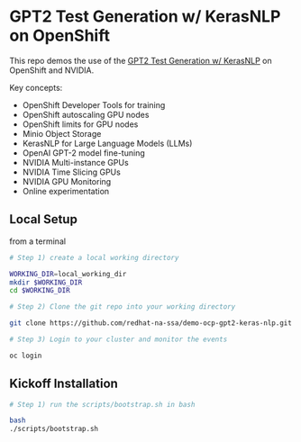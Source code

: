 # GPT2 Test Generation w/ KerasNLP on OpenShift

This repo demos the use of the [GPT2 Test Generation w/ KerasNLP](https://keras.io/examples/generative/gpt2_text_generation_with_kerasnlp/)
on OpenShift and NVIDIA.

Key concepts:
- OpenShift Developer Tools for training
- OpenShift autoscaling GPU nodes
- OpenShift limits for GPU nodes
- Minio Object Storage
- KerasNLP for Large Language Models (LLMs)
- OpenAI GPT-2 model fine-tuning
- NVIDIA Multi-instance GPUs
- NVIDIA Time Slicing GPUs
- NVIDIA GPU Monitoring
- Online experimentation

## Local Setup

from a terminal

```bash
# Step 1) create a local working directory

WORKING_DIR=local_working_dir
mkdir $WORKING_DIR
cd $WORKING_DIR

# Step 2) Clone the git repo into your working directory

git clone https://github.com/redhat-na-ssa/demo-ocp-gpt2-keras-nlp.git

# Step 3) Login to your cluster and monitor the events

oc login
```

## Kickoff Installation
```bash
# Step 1) run the scripts/bootstrap.sh in bash

bash
./scripts/bootstrap.sh
```
